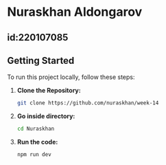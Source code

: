 # Nuraskhan Aldongarov
## id:220107085
## Getting Started

To run this project locally, follow these steps:

1. **Clone the Repository:**

   ```bash
   git clone https://github.com/nuraskhan/week-14
2. **Go inside directory:**

   ```bash
   cd Nuraskhan
3. **Run the code:**

   ```bash
   npm run dev
